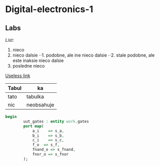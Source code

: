 # **Digital-electronics-1**
## **Labs**

*List:*
1. nieco
2. nieco dalsie
⋅⋅1. podobne, ale ine nieco dalsie
⋅⋅2. stale podobne, ale este inaksie nieco dalsie
3. posledne nieco

[Useless link](https://github.com/SamuelBlecha/Digital-electronics-1/blob/main/README.md)

Tabul | ka
------------ | -------------
tato | tabulka
nic | neobsahuje

```vhdl
begin
        uut_gates : entity work.gates
        port map(
            a_i    => s_a,
            b_i    => s_b,
            c_i    => s_c,
            f_o  => s_f,
            fnand_o => s_fnand,
            fnor_o => s_fnor
        );
```
